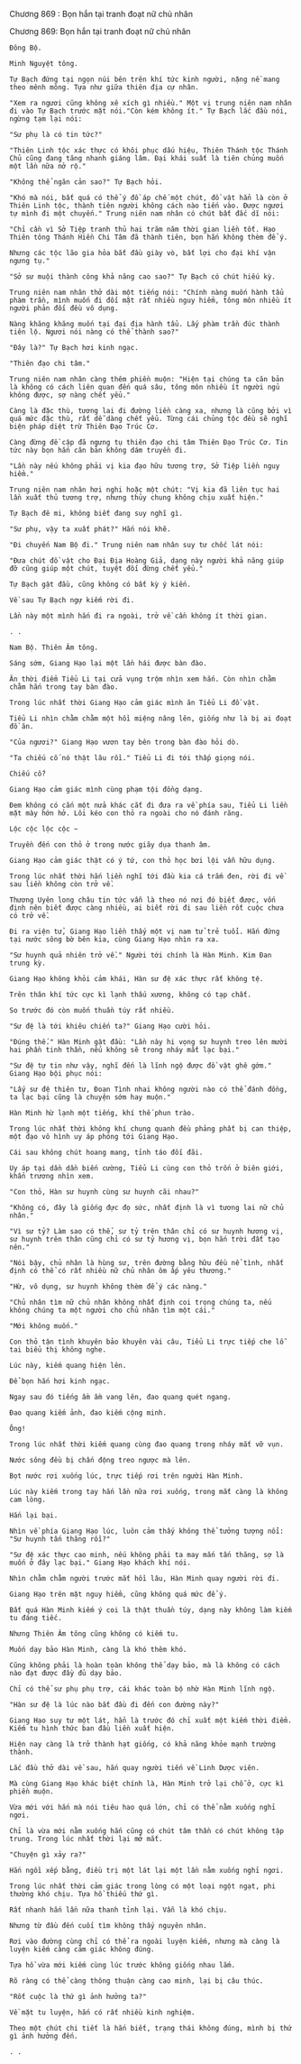 




Chương 869 : Bọn hắn tại tranh đoạt nữ chủ nhân


Chương 869: Bọn hắn tại tranh đoạt nữ chủ nhân

	Đông Bộ.

	Minh Nguyệt tông.

	Tự Bạch đứng tại ngọn núi bên trên khí tức kinh người, nặng nề mang theo mênh mông. Tựa như giữa thiên địa cự nhân.

	"Xem ra ngươi cũng không xê xích gì nhiều." Một vị trung niên nam nhân đi vào Tự Bạch trước mặt nói."Còn kém không ít." Tự Bạch lắc đầu nói, ngừng tạm lại nói:

	"Sư phụ là có tin tức?"

	"Thiên Linh tộc xác thực có khôi phục dấu hiệu, Thiên Thánh tộc Thánh Chủ cũng đang tăng nhanh giáng lâm. Đại khái suất là tiên chủng muốn một lần nữa nở rộ."

	"Không thể ngăn cản sao?" Tự Bạch hỏi.

	"Khó mà nói, bất quá có thể ý đồ áp chế một chút, đồ vật hẳn là còn ở Thiên Linh tộc, thành tiên người không cách nào tiến vào. Được ngươi tự mình đi một chuyến." Trung niên nam nhân có chút bất đắc dĩ nói:

	"Chỉ cần vì Sở Tiệp tranh thủ hai trăm năm thời gian liền tốt. Hạo Thiên tông Thánh Hiền Chi Tâm đã thành tiên, bọn hắn không thèm để ý.

	Nhưng các tộc lão gia hỏa bắt đầu giày vò, bất lợi cho đại khí vận ngưng tụ."

	"Sở sư muội thành công khả năng cao sao?" Tự Bạch có chút hiếu kỳ.

	Trung niên nam nhân thở dài một tiếng nói: "Chính nàng muốn hành tẩu phàm trần, mình muốn đi đối mặt rất nhiều nguy hiểm, tông môn nhiều ít người phản đối đều vô dụng.

	Nàng khăng khăng muốn tại đại địa hành tẩu. Lấy phàm trần đúc thành tiên lộ. Ngươi nói nàng có thể thành sao?"

	"Đây là?" Tự Bạch hơi kinh ngạc.

	"Thiên đạo chi tâm."

	Trung niên nam nhân càng thêm phiền muộn: "Hiện tại chúng ta căn bản là không có cách liên quan đến quá sâu, tông môn nhiều ít người ngủ không được, sợ nàng chết yểu."

	Càng là đặc thù, tương lai đi đường liền càng xa, nhưng là cũng bởi vì quá mức đặc thù, rất dễ dàng chết yểu. Từng cái chủng tộc đều sẽ nghĩ biện pháp diệt trừ Thiên Đạo Trúc Cơ.

	Càng đừng đề cập đã ngưng tụ thiên đạo chi tâm Thiên Đạo Trúc Cơ. Tin tức này bọn hắn căn bản không dám truyền đi.

	"Lần này nếu không phải vị kia đạo hữu tương trợ, Sở Tiệp liền nguy hiểm."

	Trung niên nam nhân hơi nghi hoặc một chút: "Vị kia đã liên tục hai lần xuất thủ tương trợ, nhưng thủy chung không chịu xuất hiện."

	Tự Bạch đê mi, không biết đang suy nghĩ gì.

	"Sư phụ, vậy ta xuất phát?" Hắn nói khẽ.

	"Đi chuyến Nam Bộ đi." Trung niên nam nhân suy tư chốc lát nói:

	"Đưa chút đồ vật cho Đại Địa Hoàng Giả, dạng này người khả năng giúp đỡ cũng giúp một chút, tuyệt đối đừng chết yểu."

	Tự Bạch gật đầu, cũng không có bất kỳ ý kiến.

	Về sau Tự Bạch ngự kiếm rời đi.

	Lần này một mình hắn đi ra ngoài, trở về cần không ít thời gian.

	. .

	Nam Bộ. Thiên Âm tông.

	Sáng sớm, Giang Hạo lại một lần hái được bàn đào.

	Ăn thời điểm Tiểu Li tại cửa vụng trộm nhìn xem hắn. Còn nhìn chằm chằm hắn trong tay bàn đào.

	Trong lúc nhất thời Giang Hạo cảm giác mình ăn Tiểu Li đồ vật.

	Tiểu Li nhìn chằm chằm một hồi miệng nâng lên, giống như là bị ai đoạt đồ ăn.

	"Của ngươi?" Giang Hạo vươn tay bên trong bàn đào hỏi dò.

	"Ta chiếu cố nó thật lâu rồi." Tiểu Li đi tới thấp giọng nói.

	Chiếu cố?

	Giang Hạo cảm giác mình cùng phạm tội đồng dạng.

	Đem không có cắn một nửa khác cắt đi đưa ra về phía sau, Tiểu Li liền mặt mày hớn hở. Lôi kéo con thỏ ra ngoài cho nó đánh răng.

	Lộc cộc lộc cộc ~

	Truyền đến con thỏ ở trong nước giãy dụa thanh âm.

	Giang Hạo cảm giác thật có ý tứ, con thỏ học bơi lội vẫn hữu dụng.

	Trong lúc nhất thời hắn liền nghĩ tới đầu kia cá trắm đen, rời đi về sau liền không còn trở về.

	Thương Uyên long châu tin tức vẫn là theo nó nơi đó biết được, vốn định nên biết được càng nhiều, ai biết rời đi sau liền rốt cuộc chưa có trở về.

	Đi ra viện tử, Giang Hạo liền thấy một vị nam tử trẻ tuổi. Hắn đứng tại nước sông bờ bên kia, cùng Giang Hạo nhìn ra xa.

	"Sư huynh quả nhiên trở về." Người tới chính là Hàn Minh. Kim Đan trung kỳ.

	Giang Hạo không khỏi cảm khái, Hàn sư đệ xác thực rất không tệ.

	Trên thân khí tức cực kì lạnh thấu xương, không có tạp chất.

	So trước đó còn muốn thuần túy rất nhiều.

	"Sư đệ là tới khiêu chiến ta?" Giang Hạo cười hỏi.

	"Đúng thế." Hàn Minh gật đầu: "Lần này hi vọng sư huynh treo lên mười hai phần tinh thần, nếu không sẽ trong nháy mắt lạc bại."

	"Sư đệ tự tin như vậy, nghĩ đến là lĩnh ngộ được đồ vật ghê gớm." Giang Hạo bội phục nói:

	"Lấy sư đệ thiên tư, Đoạn Tình nhai không người nào có thể đánh đồng, ta lạc bại cũng là chuyện sớm hay muộn."

	Hàn Minh hừ lạnh một tiếng, khí thế phun trào.

	Trong lúc nhất thời không khí chung quanh đều phảng phất bị can thiệp, một đạo vô hình uy áp phóng tới Giang Hạo.

	Cái sau không chút hoang mang, tỉnh táo đối đãi.

	Uy áp tại dần dần biến cường, Tiểu Li cùng con thỏ trốn ở biên giới, khẩn trương nhìn xem.

	"Con thỏ, Hàn sư huynh cùng sư huynh cãi nhau?"

	"Không có, đây là giống đực đọ sức, nhất định là vì tương lai nữ chủ nhân."

	"Vì sư tỷ? Làm sao có thể, sư tỷ trên thân chỉ có sư huynh hương vị, sư huynh trên thân cũng chỉ có sư tỷ hương vị, bọn hắn trời đất tạo nên."

	"Nói bậy, chủ nhân là hùng sư, trên đường bằng hữu đều nể tình, nhất định có thể có rất nhiều nữ chủ nhân ôm ấp yêu thương."

	"Hừ, vô dụng, sư huynh không thèm để ý các nàng."

	"Chủ nhân tìm nữ chủ nhân không nhất định coi trọng chúng ta, nếu không chúng ta một người cho chủ nhân tìm một cái."

	"Mới không muốn."

	Con thỏ tận tình khuyên bảo khuyên vài câu, Tiểu Li trực tiếp che lỗ tai biểu thị không nghe.

	Lúc này, kiếm quang hiện lên.

	Để bọn hắn hơi kinh ngạc.

	Ngay sau đó tiếng ầm ầm vang lên, đao quang quét ngang.

	Đao quang kiếm ảnh, đao kiếm cộng minh.

	Ông!

	Trong lúc nhất thời kiếm quang cùng đao quang trong nháy mắt vỡ vụn.

	Nước sông đều bị chấn động treo ngược mà lên.

	Bọt nước rơi xuống lúc, trực tiếp rơi trên người Hàn Minh.

	Lúc này kiếm trong tay hắn lần nữa rơi xuống, trong mắt càng là không cam lòng.

	Hắn lại bại.

	Nhìn về phía Giang Hạo lúc, luôn cảm thấy không thể tưởng tượng nổi: "Sư huynh tấn thăng rồi?"

	"Sư đệ xác thực cao minh, nếu không phải ta may mắn tấn thăng, sợ là muốn ở đây lạc bại." Giang Hạo khách khí nói.

	Nhìn chằm chằm người trước mắt hồi lâu, Hàn Minh quay người rời đi.

	Giang Hạo trên mặt nguy hiểm, cũng không quá mức để ý.

	Bất quá Hàn Minh kiếm ý coi là thật thuần túy, dạng này không làm kiếm tu đáng tiếc.

	Nhưng Thiên Âm tông cũng không có kiếm tu.

	Muốn dạy bảo Hàn Minh, càng là khó thêm khó.

	Cũng không phải là hoàn toàn không thể dạy bảo, mà là không có cách nào đạt được đầy đủ dạy bảo.

	Chỉ có thể sư phụ phụ trợ, cái khác toàn bộ nhờ Hàn Minh lĩnh ngộ.

	"Hàn sư đệ là lúc nào bắt đầu đi đến con đường này?"

	Giang Hạo suy tư một lát, hẳn là trước đó chỉ xuất một kiếm thời điểm. Kiếm tu hình thức ban đầu liền xuất hiện.

	Hiện nay càng là trở thành hạt giống, có khả năng khỏe mạnh trường thành.

	Lắc đầu thở dài về sau, hắn quay người tiến về Linh Dược viên.

	Mà cùng Giang Hạo khác biệt chính là, Hàn Minh trở lại chỗ ở, cực kì phiền muộn.

	Vừa mới với hắn mà nói tiêu hao quá lớn, chỉ có thể nằm xuống nghỉ ngơi.

	Chỉ là vừa mới nằm xuống hắn cũng có chút tâm thần có chút không tập trung. Trong lúc nhất thời lại mở mắt.

	"Chuyện gì xảy ra?"

	Hắn ngồi xếp bằng, điều trị một lát lại một lần nằm xuống nghỉ ngơi.

	Trong lúc nhất thời cảm giác trong lòng có một loại ngột ngạt, phi thường khó chịu. Tựa hồ thiếu thứ gì.

	Rất nhanh hắn lần nữa thanh tỉnh lại. Vẫn là khó chịu.

	Nhưng từ đầu đến cuối tìm không thấy nguyên nhân.

	Rơi vào đường cùng chỉ có thể ra ngoài luyện kiếm, nhưng mà càng là luyện kiếm càng cảm giác không đúng.

	Tựa hồ vừa mới kiếm cùng lúc trước không giống nhau lắm.

	Rõ ràng có thể càng thông thuận càng cao minh, lại bị câu thúc.

	"Rốt cuộc là thứ gì ảnh hưởng ta?"

	Về mặt tu luyện, hắn có rất nhiều kinh nghiệm.

	Theo một chút chi tiết là hắn biết, trạng thái không đúng, mình bị thứ gì ảnh hưởng đến.

	. .





